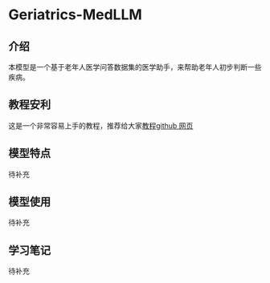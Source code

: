 # Geriatrics-MedLLM
## 介绍
本模型是一个基于老年人医学问答数据集的医学助手，来帮助老年人初步判断一些疾病。
## 教程安利
这是一个非常容易上手的教程，推荐给大家<a href="https://github.com/InternLM/Tutorial" target="_blank">教程github 网页</a>
## 模型特点
待补充
## 模型使用
待补充
## 学习笔记
待补充
